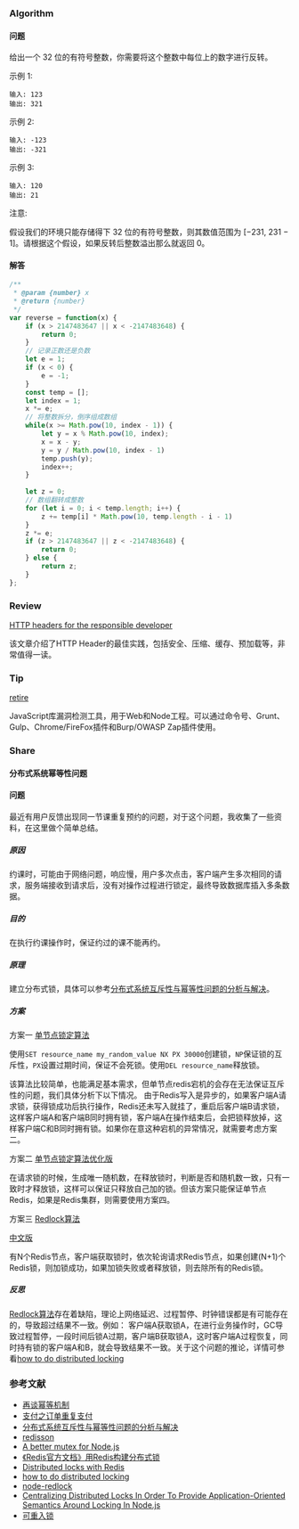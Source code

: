 ### Algorithm
#### 问题
给出一个 32 位的有符号整数，你需要将这个整数中每位上的数字进行反转。

示例 1:
```
输入: 123
输出: 321
```

示例 2:

```
输入: -123
输出: -321
```

示例 3:

```
输入: 120
输出: 21
```

注意:

假设我们的环境只能存储得下 32 位的有符号整数，则其数值范围为 [−231,  231 − 1]。请根据这个假设，如果反转后整数溢出那么就返回 0。


#### 解答
```javascript
/**
 * @param {number} x
 * @return {number}
 */
var reverse = function(x) {
    if (x > 2147483647 || x < -2147483648) {
        return 0;
    }
    // 记录正数还是负数
    let e = 1;
    if (x < 0) {
        e = -1;
    }
    const temp = [];
    let index = 1;
    x *= e;
    // 将整数拆分，倒序组成数组
    while(x >= Math.pow(10, index - 1)) {
        let y = x % Math.pow(10, index);
        x = x - y;
        y = y / Math.pow(10, index - 1)
        temp.push(y);
        index++;
    }
    
    let z = 0;
    // 数组翻转成整数
    for (let i = 0; i < temp.length; i++) {
        z += temp[i] * Math.pow(10, temp.length - i - 1)
    }
    z *= e;
    if (z > 2147483647 || z < -2147483648) {
        return 0;
    } else {
        return z;
    }
};
```

### Review
[HTTP headers for the responsible developer](https://www.twilio.com/blog/a-http-headers-for-the-responsible-developer)

该文章介绍了HTTP Header的最佳实践，包括安全、压缩、缓存、预加载等，非常值得一读。

### Tip
[retire](https://github.com/RetireJS/retire.js)

JavaScript库漏洞检测工具，用于Web和Node工程。可以通过命令号、Grunt、Gulp、Chrome/FireFox插件和Burp/OWASP Zap插件使用。

### Share
#### 分布式系统幂等性问题
#### 问题
最近有用户反馈出现同一节课重复预约的问题，对于这个问题，我收集了一些资料，在这里做个简单总结。

##### 原因
约课时，可能由于网络问题，响应慢，用户多次点击，客户端产生多次相同的请求，服务端接收到请求后，没有对操作过程进行锁定，最终导致数据库插入多条数据。

##### 目的
在执行约课操作时，保证约过的课不能再约。

##### 原理
建立分布式锁，具体可以参考[分布式系统互斥性与幂等性问题的分析与解决](https://tech.meituan.com/2016/09/29/distributed-system-mutually-exclusive-idempotence-cerberus-gtis.html)。

##### 方案
方案一 [单节点锁定算法](https://redis.io/commands/set)

使用`SET resource_name my_random_value NX PX 30000`创建锁，`NP`保证锁的互斥性，`PX`设置过期时间，保证不会死锁。使用`DEL resource_name`释放锁。

该算法比较简单，也能满足基本需求，但单节点redis宕机的会存在无法保证互斥性的问题，我们具体分析下以下情况。
由于Redis写入是异步的，如果客户端A请求锁，获得锁成功后执行操作，Redis还未写入就挂了，重启后客户端B请求锁，这样客户端A和客户端B同时拥有锁，客户端A在操作结束后，会把锁释放掉，这样客户端C和B同时拥有锁。如果你在意这种宕机的异常情况，就需要考虑方案二。

方案二 [单节点锁定算法优化版]((https://redis.io/commands/set))

在请求锁的时候，生成唯一随机数，在释放锁时，判断是否和随机数一致，只有一致时才释放锁，这样可以保证只释放自己加的锁。但该方案只能保证单节点Redis，如果是Redis集群，则需要使用方案四。

方案三 [Redlock算法](https://redis.io/topics/distlock)

[中文版](http://ifeve.com/redis-lock/)

有N个Redis节点，客户端获取锁时，依次轮询请求Redis节点，如果创建(N+1)个Redis锁，则加锁成功，如果加锁失败或者释放锁，则去除所有的Redis锁。

##### 反思
[Redlock算法](https://redis.io/topics/distlock)存在着缺陷，理论上网络延迟、过程暂停、时钟错误都是有可能存在的，导致超过结果不一致。例如：
客户端A获取锁A，在进行业务操作时，GC导致过程暂停，一段时间后锁A过期，客户端B获取锁A，这时客户端A过程恢复，同时持有锁的客户端A和B，就会导致结果不一致。关于这个问题的推论，详情可参看[how to do distributed locking](http://martin.kleppmann.com/2016/02/08/how-to-do-distributed-locking.html)


### 参考文献
* [再谈幂等机制](https://juejin.im/post/5b134000e51d4506b9429e4a)
* [支付之订单重复支付](https://juejin.im/post/5c09ffc6e51d451dc066fcc3)
* [分布式系统互斥性与幂等性问题的分析与解决](https://tech.meituan.com/2016/09/29/distributed-system-mutually-exclusive-idempotence-cerberus-gtis.html)
* [redisson](https://github.com/redisson/redisson)
* [A better mutex for Node.js](https://medium.com/@the1mills/a-better-mutex-for-node-js-4b4897fd9f11)
* [《Redis官方文档》用Redis构建分布式锁](http://ifeve.com/redis-lock/)
* [Distributed locks with Redis](https://redis.io/topics/distlock)
* [how to do distributed locking](http://martin.kleppmann.com/2016/02/08/how-to-do-distributed-locking.html)
* [node-redlock](https://github.com/mike-marcacci/node-redlock)
* [Centralizing Distributed Locks In Order To Provide Application-Oriented Semantics Around Locking In Node.js](https://www.bennadel.com/blog/3270-centralizing-distributed-locks-in-order-to-provide-application-oriented-semantics-around-locking-in-node-js.htm)
* [可重入锁](http://ifeve.com/java_lock_see4/)